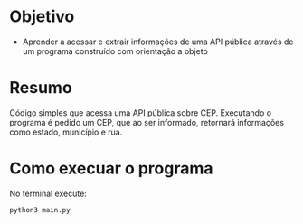 # Objetivo

* Aprender a acessar e extrair informações de uma API pública através de um programa construído com orientação a objeto

# Resumo

Código simples que acessa uma API pública sobre CEP. Executando o programa é pedido um CEP, que ao ser informado, retornará informações como estado, município e rua.

# Como execuar o programa

No terminal execute:

``` 
python3 main.py
```
